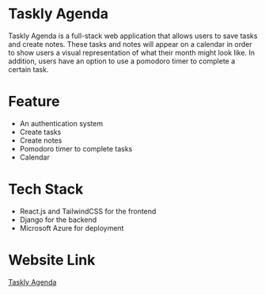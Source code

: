# Taskly Agenda
Taskly Agenda is a full-stack web application that allows users to save tasks and create notes. These tasks and notes will appear on a calendar in order to
show users a visual representation of what their month might look like. In addition, users have an option to use a pomodoro timer to complete a certain task.

# Feature
- An authentication system
- Create tasks
- Create notes
- Pomodoro timer to complete tasks
- Calendar

# Tech Stack
- React.js and TailwindCSS for the frontend
- Django for the backend
- Microsoft Azure for deployment

# Website Link
[Taskly Agenda](https://tasklyagenda.ca)

